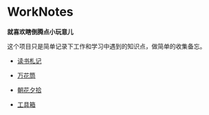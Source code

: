 # WorkNotes  

**就喜欢瞎倒腾点小玩意儿**   

这个项目只是简单记录下工作和学习中遇到的知识点，做简单的收集备忘。
 - [读书札记](/BookNotes/BookNotes.md)
 
 - [万花筒](/depot/depot.md)
 
 - [朝花夕拾](/Notes)
 
 - [工具箱](/ToolsBox/toolsBox.md)

